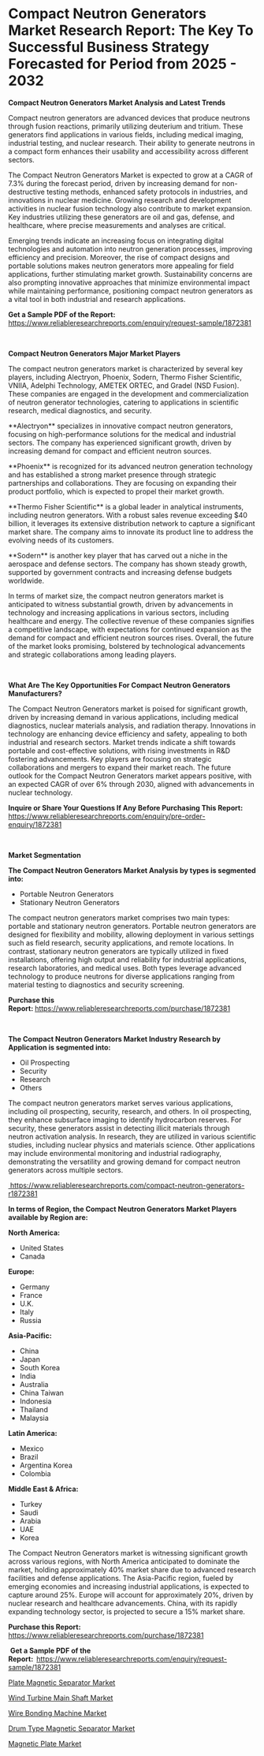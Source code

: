 <p><h1>Compact Neutron Generators Market Research Report: The Key To Successful Business Strategy Forecasted for Period from 2025 - 2032</h1></p><p><strong>Compact Neutron Generators Market Analysis and Latest Trends</strong></p>
<p><p>Compact neutron generators are advanced devices that produce neutrons through fusion reactions, primarily utilizing deuterium and tritium. These generators find applications in various fields, including medical imaging, industrial testing, and nuclear research. Their ability to generate neutrons in a compact form enhances their usability and accessibility across different sectors.</p><p>The Compact Neutron Generators Market is expected to grow at a CAGR of 7.3% during the forecast period, driven by increasing demand for non-destructive testing methods, enhanced safety protocols in industries, and innovations in nuclear medicine. Growing research and development activities in nuclear fusion technology also contribute to market expansion. Key industries utilizing these generators are oil and gas, defense, and healthcare, where precise measurements and analyses are critical.</p><p>Emerging trends indicate an increasing focus on integrating digital technologies and automation into neutron generation processes, improving efficiency and precision. Moreover, the rise of compact designs and portable solutions makes neutron generators more appealing for field applications, further stimulating market growth. Sustainability concerns are also prompting innovative approaches that minimize environmental impact while maintaining performance, positioning compact neutron generators as a vital tool in both industrial and research applications.</p></p>
<p><strong>Get a Sample PDF of the Report:&nbsp;</strong> <a href="https://www.reliableresearchreports.com/enquiry/request-sample/1872381?utm_campaign=9&utm_medium=2&utm_source=Github&utm_content=ia&utm_term=08042025&utm_id=compact-neutron-generators">https://www.reliableresearchreports.com/enquiry/request-sample/1872381</a></p>
<p>&nbsp;</p>
<p><strong>Compact Neutron Generators Major Market Players</strong></p>
<p><p>The compact neutron generators market is characterized by several key players, including Alectryon, Phoenix, Sodern, Thermo Fisher Scientific, VNIIA, Adelphi Technology, AMETEK ORTEC, and Gradel (NSD Fusion). These companies are engaged in the development and commercialization of neutron generator technologies, catering to applications in scientific research, medical diagnostics, and security.</p><p>**Alectryon** specializes in innovative compact neutron generators, focusing on high-performance solutions for the medical and industrial sectors. The company has experienced significant growth, driven by increasing demand for compact and efficient neutron sources.</p><p>**Phoenix** is recognized for its advanced neutron generation technology and has established a strong market presence through strategic partnerships and collaborations. They are focusing on expanding their product portfolio, which is expected to propel their market growth.</p><p>**Thermo Fisher Scientific** is a global leader in analytical instruments, including neutron generators. With a robust sales revenue exceeding $40 billion, it leverages its extensive distribution network to capture a significant market share. The company aims to innovate its product line to address the evolving needs of its customers.</p><p>**Sodern** is another key player that has carved out a niche in the aerospace and defense sectors. The company has shown steady growth, supported by government contracts and increasing defense budgets worldwide.</p><p>In terms of market size, the compact neutron generators market is anticipated to witness substantial growth, driven by advancements in technology and increasing applications in various sectors, including healthcare and energy. The collective revenue of these companies signifies a competitive landscape, with expectations for continued expansion as the demand for compact and efficient neutron sources rises. Overall, the future of the market looks promising, bolstered by technological advancements and strategic collaborations among leading players.</p></p>
<p>&nbsp;</p>
<p><strong>What Are The Key Opportunities For Compact Neutron Generators Manufacturers?</strong></p>
<p><p>The Compact Neutron Generators market is poised for significant growth, driven by increasing demand in various applications, including medical diagnostics, nuclear materials analysis, and radiation therapy. Innovations in technology are enhancing device efficiency and safety, appealing to both industrial and research sectors. Market trends indicate a shift towards portable and cost-effective solutions, with rising investments in R&D fostering advancements. Key players are focusing on strategic collaborations and mergers to expand their market reach. The future outlook for the Compact Neutron Generators market appears positive, with an expected CAGR of over 6% through 2030, aligned with advancements in nuclear technology.</p></p>
<p><strong>Inquire or Share Your Questions If Any Before Purchasing This Report:</strong> <a href="https://www.reliableresearchreports.com/enquiry/pre-order-enquiry/1872381?utm_campaign=9&utm_medium=2&utm_source=Github&utm_content=ia&utm_term=08042025&utm_id=compact-neutron-generators">https://www.reliableresearchreports.com/enquiry/pre-order-enquiry/1872381</a></p>
<p>&nbsp;</p>
<p><strong>Market Segmentation</strong></p>
<p><strong>The Compact Neutron Generators Market Analysis by types is segmented into:</strong></p>
<p><ul><li>Portable Neutron Generators</li><li>Stationary Neutron Generators</li></ul></p>
<p><p>The compact neutron generators market comprises two main types: portable and stationary neutron generators. Portable neutron generators are designed for flexibility and mobility, allowing deployment in various settings such as field research, security applications, and remote locations. In contrast, stationary neutron generators are typically utilized in fixed installations, offering high output and reliability for industrial applications, research laboratories, and medical uses. Both types leverage advanced technology to produce neutrons for diverse applications ranging from material testing to diagnostics and security screening.</p></p>
<p><strong>Purchase this Report:&nbsp;</strong><a href="https://www.reliableresearchreports.com/purchase/1872381?utm_campaign=9&utm_medium=2&utm_source=Github&utm_content=ia&utm_term=08042025&utm_id=compact-neutron-generators">https://www.reliableresearchreports.com/purchase/1872381</a></p>
<p>&nbsp;</p>
<p><strong>The Compact Neutron Generators Market Industry Research by Application is segmented into:</strong></p>
<p><ul><li>Oil Prospecting</li><li>Security</li><li>Research</li><li>Others</li></ul></p>
<p><p>The compact neutron generators market serves various applications, including oil prospecting, security, research, and others. In oil prospecting, they enhance subsurface imaging to identify hydrocarbon reserves. For security, these generators assist in detecting illicit materials through neutron activation analysis. In research, they are utilized in various scientific studies, including nuclear physics and materials science. Other applications may include environmental monitoring and industrial radiography, demonstrating the versatility and growing demand for compact neutron generators across multiple sectors.</p></p>
<p><a href="https://www.reliableresearchreports.com/compact-neutron-generators-r1872381?utm_campaign=9&utm_medium=2&utm_source=Github&utm_content=ia&utm_term=08042025&utm_id=compact-neutron-generators">&nbsp;https://www.reliableresearchreports.com/compact-neutron-generators-r1872381</a></p>
<p><strong>In terms of Region, the Compact Neutron Generators Market Players available by Region are:</strong></p>
<p>
    <p> <strong> North America: </strong>
        <ul>
            <li>United States</li>
            <li>Canada</li>
        </ul>
        </p> 
    <p> <strong> Europe: </strong>
        <ul>
            <li>Germany</li>
            <li>France</li>
            <li>U.K.</li>
            <li>Italy</li>
            <li>Russia</li>
        </ul>
        </p> 
    <p> <strong> Asia-Pacific: </strong>
        <ul>
            <li>China</li>
            <li>Japan</li>
            <li>South Korea</li>
            <li>India</li>
            <li>Australia</li>
            <li>China Taiwan</li>
            <li>Indonesia</li>
            <li>Thailand</li>
            <li>Malaysia</li>
        </ul>
        </p> 
    <p> <strong> Latin America: </strong>
        <ul>
            <li>Mexico</li>
            <li>Brazil</li>
            <li>Argentina Korea</li>
            <li>Colombia</li>
        </ul>
        </p> 
    <p> <strong> Middle East & Africa: </strong>
        <ul>
            <li>Turkey</li>
            <li>Saudi</li>
            <li>Arabia</li>
            <li>UAE</li>
            <li>Korea</li>
        </ul>
    </p>
    </p>
<p><p>The Compact Neutron Generators market is witnessing significant growth across various regions, with North America anticipated to dominate the market, holding approximately 40% market share due to advanced research facilities and defense applications. The Asia-Pacific region, fueled by emerging economies and increasing industrial applications, is expected to capture around 25%. Europe will account for approximately 20%, driven by nuclear research and healthcare advancements. China, with its rapidly expanding technology sector, is projected to secure a 15% market share.</p></p>
<p><strong>Purchase this Report: </strong><a href="https://www.reliableresearchreports.com/purchase/1872381?utm_campaign=9&utm_medium=2&utm_source=Github&utm_content=ia&utm_term=08042025&utm_id=compact-neutron-generators">https://www.reliableresearchreports.com/purchase/1872381</a></p>
<p>&nbsp;<strong>Get a Sample PDF of the Report:&nbsp;&nbsp;</strong><a href="https://www.reliableresearchreports.com/enquiry/request-sample/1872381?utm_campaign=9&utm_medium=2&utm_source=Github&utm_content=ia&utm_term=08042025&utm_id=compact-neutron-generators">https://www.reliableresearchreports.com/enquiry/request-sample/1872381</a></p>
<p><strong></strong></p>
<p><p><a href="https://github.com/azetehhasle/Market-Research-Report-List-1/blob/main/plate-magnetic-separator-market.md?utm_campaign=9&utm_medium=2&utm_source=Github&utm_content=ia&utm_term=08042025&utm_id=compact-neutron-generators">Plate Magnetic Separator Market</a></p><p><a href="https://github.com/pichuaadh0/Market-Research-Report-List-1/blob/main/wind-turbine-main-shaft-market.md?utm_campaign=9&utm_medium=2&utm_source=Github&utm_content=ia&utm_term=08042025&utm_id=compact-neutron-generators">Wind Turbine Main Shaft Market</a></p><p><a href="https://github.com/lemiranajd/Market-Research-Report-List-1/blob/main/wire-bonding-machine-market.md?utm_campaign=9&utm_medium=2&utm_source=Github&utm_content=ia&utm_term=08042025&utm_id=compact-neutron-generators">Wire Bonding Machine Market</a></p><p><a href="https://github.com/ogbadujonito22/Market-Research-Report-List-1/blob/main/drum-type-magnetic-separator-market.md?utm_campaign=9&utm_medium=2&utm_source=Github&utm_content=ia&utm_term=08042025&utm_id=compact-neutron-generators">Drum Type Magnetic Separator Market</a></p><p><a href="https://github.com/dovbusmrking/Market-Research-Report-List-1/blob/main/magnetic-plate-market.md?utm_campaign=9&utm_medium=2&utm_source=Github&utm_content=ia&utm_term=08042025&utm_id=compact-neutron-generators">Magnetic Plate Market</a></p></p>